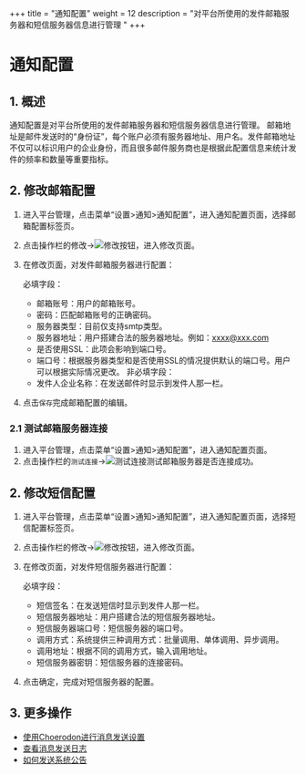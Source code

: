+++
title = "通知配置"
weight = 12
description = "对平台所使用的发件邮箱服务器和短信服务器信息进行管理 "
+++


# 通知配置

## 1. 概述
通知配置是对平台所使用的发件邮箱服务器和短信服务器信息进行管理。
邮箱地址是邮件发送时的“身份证”，每个账户必须有服务器地址、用户名。发件邮箱地址不仅可以标识用户的企业身份，而且很多邮件服务商也是根据此配置信息来统计发件的频率和数量等重要指标。


## 2. 修改邮箱配置

1. 进入平台管理，点击菜单“设置>通知>通知配置”，进入通知配置页面，选择邮箱配置标签页。

2. 点击操作栏的修改→![修改](/docs/user-guide/manager-guide/image/update.png)按钮，进入修改页面。

3. 在修改页面，对发件邮箱服务器进行配置：

    必填字段：
    - 邮箱账号：用户的邮箱账号。
    - 密码：匹配邮箱账号的正确密码。
    - 服务器类型：目前仅支持smtp类型。
    - 服务器地址：用户搭建合法的服务器地址。例如：xxxx@xxx.com
    - 是否使用SSL：此项会影响到端口号。
    - 端口号：根据服务器类型和是否使用SSL的情况提供默认的端口号。用户可以根据实际情况更改。
    非必填字段：
    - 发件人企业名称：在发送邮件时显示到发件人那一栏。

4. 点击`保存`完成邮箱配置的编辑。

### 2.1 测试邮箱服务器连接

1. 进入平台管理，点击菜单“设置>通知>通知配置”，进入通知配置页面。
2. 点击操作栏的`测试连接`→![测试连接](/docs/user-guide/manager-guide/image/test.png)测试邮箱服务器是否连接成功。

## 2. 修改短信配置

1. 进入平台管理，点击菜单“设置>通知>通知配置”，进入通知配置页面，选择短信配置标签页。

2. 点击操作栏的修改→![修改](/docs/user-guide/manager-guide/image/update.png)按钮，进入修改页面。

3. 在修改页面，对发件短信服务器进行配置：

    必填字段：
    - 短信签名：在发送短信时显示到发件人那一栏。
    - 短信服务器地址：用户搭建合法的短信服务器地址。
    - 短信服务器端口号：短信服务器的端口号。
    - 调用方式：系统提供三种调用方式：批量调用、单体调用、异步调用。
    - 调用地址：根据不同的调用方式，输入调用地址。
    - 短信服务器密钥：短信服务器的连接密码。

4. 点击确定，完成对短信服务器的配置。

## 3. 更多操作

- [使用Choerodon进行消息发送设置](../message)
- [查看消息发送日志](../email-log)
- [如何发送系统公告](../system-notice)